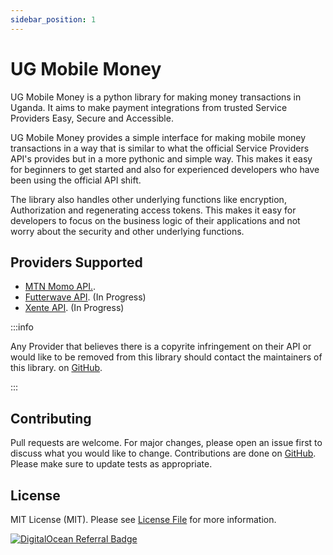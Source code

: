 ```yaml
---
sidebar_position: 1
---
```


# UG Mobile Money

UG Mobile Money is a python library for making money transactions in Uganda. It aims to make payment integrations from trusted Service Providers Easy, Secure and Accessible.

UG Mobile Money provides a simple interface for making mobile money transactions in a way that is similar to what the official Service Providers API's provides but in a more pythonic and simple way. This makes it easy for beginners to get started and also for experienced developers who have been using the official API shift.

The library also handles other underlying functions like encryption, Authorization and regenerating access tokens. This makes it easy for developers to focus on the business logic of their applications and not worry about the security and other underlying functions.

## Providers Supported

- [MTN Momo API.](https://momodeveloper.mtn.com).
- [Futterwave API](https://flutterwave.com/ug/). (In Progress)
- [Xente API](https://www.xente.co/). (In Progress)



:::info

Any Provider that believes there is a copyrite infringement on their API or would like to be removed from this library should contact the maintainers of this library. on [GitHub](https://github.com/open-ug).

:::



## Contributing

Pull requests are welcome. For major changes, please open an issue first to discuss what you would like to change. Contributions are done on [GitHub](https://github.com/open-ug/ugmobilemoney-py). Please make sure to update tests as appropriate.

## License

MIT License (MIT). Please see [License File](https://github.com/open-ug/ugmobilemoney-py/blob/main/LICENSE) for more information.

[![DigitalOcean Referral Badge](https://web-platforms.sfo2.cdn.digitaloceanspaces.com/WWW/Badge%201.svg)](https://www.digitalocean.com/?refcode=ad96e8b378d5&utm_campaign=Referral_Invite&utm_medium=Referral_Program&utm_source=badge)